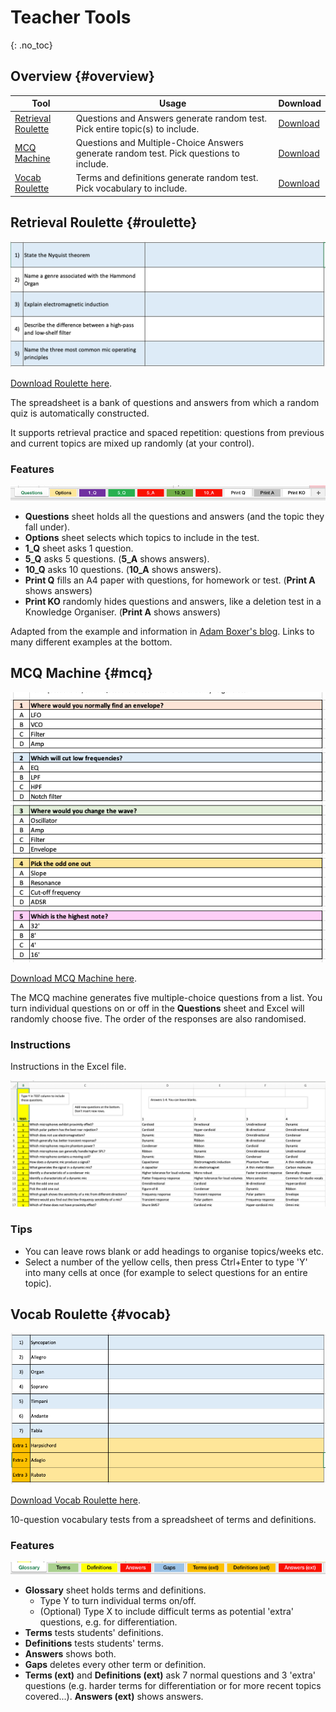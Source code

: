 # Teacher Tools
{: .no_toc}

<!-- No TOC needed if ## Overview
- TOC
{:toc}
-->

## Overview {#overview}

| Tool | Usage | Download  |
| ---- | -------- | ----- |
| [Retrieval Roulette](#roulette) | Questions and Answers generate random test. Pick entire topic(s) to include. | [Download](https://github.com/MrReedSWCHS/teacher-tools/raw/main/downloads/roulette.xlsx) |
| [MCQ Machine](#mcq) | Questions and Multiple-Choice Answers generate random test. Pick questions to include.  | [Download](https://github.com/MrReedSWCHS/teacher-tools/raw/main/downloads/mcq.xlsx) |
| [Vocab Roulette](#vocab) | Terms and definitions generate random test. Pick vocabulary to include. | [Download](https://github.com/MrReedSWCHS/teacher-tools/raw/main/downloads/vroulette.xlsx) |


## Retrieval Roulette {#roulette}

![](img/roulette.png)

[Download Roulette here](https://github.com/MrReedSWCHS/teacher-tools/raw/main/downloads/roulette.xlsx).

The spreadsheet is a bank of questions and answers from which a random quiz is automatically constructed.

It supports retrieval practice and spaced repetition: questions from previous and current topics are mixed up randomly (at your control).

### Features

![](img/roulette2.png)

* **Questions** sheet holds all the questions and answers (and the topic they fall under).
* **Options** sheet selects which topics to include in the test.
* **1_Q** sheet asks 1 question.
* **5_Q** asks 5 questions. (**5_A** shows answers).
* **10_Q** asks 10 questions. (**10_A** shows answers).
* **Print Q** fills an A4 paper with questions, for homework or test. (**Print A** shows answers)
* **Print KO** randomly hides questions and answers, like a deletion test in a Knowledge Organiser. (**Print A** shows answers)

Adapted from the example and information in [Adam Boxer's blog](https://achemicalorthodoxy.wordpress.com/2018/08/18/retrieval-roulettes/). Links to many different examples at the bottom.

## MCQ Machine {#mcq}

![](img/mcq.png)

[Download MCQ Machine here](https://github.com/MrReedSWCHS/teacher-tools/raw/main/downloads/mcq.xlsx).

The MCQ machine generates five multiple-choice questions from a list. You turn individual questions on or off in the **Questions** sheet and Excel will randomly choose five. The order of the responses are also randomised.

### Instructions

Instructions in the Excel file.

![](img/mcq2.png)

### Tips

* You can leave rows blank or add headings to organise topics/weeks etc.
* Select a number of the yellow cells, then press Ctrl+Enter to type 'Y' into many cells at once (for example to select questions for an entire topic).

<!-- Thoughts on writing [high-quality MCQs](https://testing.byu.edu/handbooks/14%20Rules%20for%20Writing%20Multiple-Choice%20Questions.pdf).
-->

## Vocab Roulette {#vocab}

![](img/vocab.png)

[Download Vocab Roulette here](https://github.com/MrReedSWCHS/teacher-tools/raw/main/downloads/vroulette.xlsx).

10-question vocabulary tests from a spreadsheet of terms and definitions.

### Features

![](img/vocab2.png)

* **Glossary** sheet holds terms and definitions. 
	* Type Y to turn individual terms on/off.
	* (Optional) Type X to include difficult terms as potential 'extra' questions, e.g. for differentiation.
* **Terms** tests students' definitions.
* **Definitions** tests students' terms.
* **Answers** shows both.
* **Gaps** deletes every other term or definition.
* **Terms (ext)** and **Definitions (ext)** ask 7 normal questions and 3 'extra' questions (e.g. harder terms for differentiation or for more recent topics covered...). **Answers (ext)** shows answers.
